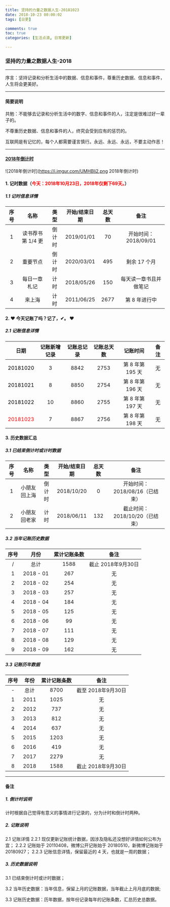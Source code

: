 ```yaml
---
title: 坚持的力量之数据人生-20181023
date: 2018-10-23 00:00:02
tags: [日更]

comments: true
toc: true
categories: [生活点滴, 日常更新]

---
```



### 坚持的力量之数据人生-2018

------
>
序言：坚持记录和分析生活中的数据、信息和事件，尊重历史数据、信息和事件，人生将会更美好。
>
------
#### 简要说明
>
共勉：不能够去记录和分析生活中的数字、信息和事件的人，注定是很难过好一辈子的。

不尊重历史数据、信息和事件的人，终究会受到应有的惩罚的。

互联网是有记忆的，每个人都需要谨言慎行。永远、永远、永远，不要主动作恶！
>
------

#### [2018年倒计时](https://i.imgur.com/Qlo5mNr.png, "小程序，2018年倒计时")
![2018年倒计时](https://i.imgur.com/UMHBlj2.png 2018年倒计时)

#### 1. 记时数据（<font color="red">今天：2018年10月23日，2018年仅剩下69天。</font>）
##### 1.1 记时信息详情

| 序号 |       名称        |  类型  | 开始/结束日期 | 总天数 |          备注             |
| :--: | :---------------: | :----: | :-----------: | :----: | :-----------------------: |
|  1   | 读书荐书第 1/4 更 | 倒计时 | 2019/01/01    |  70    | 开始时间：2018/09/01      |
|  2   | 重要节点          | 倒计时 | 2020/03/01    |  495   | 剩余 17 个月              |
|  3   | 每日一章札记      | 计时   | 2018/05/26    |  150   | 每天读一章书且并做笔记    |
|  4   | 来上海            | 计时   | 2011/06/25    |  2677  | 第 8 年进行中             |


#### 2. ❤ 今天记账了吗？记了，✔。 ❤
##### 2.1 记账信息详情
| 日期                                 | 记账新增记录 | 记账总记录 | 记账总天数 | 记账时间         | 备注     |
| :------:                             | :------:     | :------:   | :------:   | :------:         | :------: |
|<font color="black"> 20181020 </font> | 3            | 8842       | 2753       | 第 8 年第 195 天 | 无       |
|<font color="black"> 20181021 </font> | 8            | 8850       | 2754       | 第 8 年第 196 天 | 无       |
|<font color="black"> 20181022 </font> | 10           | 8860       | 2755       | 第 8 年第 197 天 | 无       |
|<font color="red">   20181023 </font> | 7            | 8867       | 2756       | 第 8 年第 198 天 | 无       |

#### 3. 历史数据汇总

##### 3.1 已结束倒计时或计时数据

| 序号 |       名称        |  类型  | 开始/结束日期 | 总天数 |          备注                 |
| :--: | :---------------: | :----: | :-----------: | :----: | :---------------------------: |
|  1   | 小朋友回上海      | 倒计时 | 2018/10/20    |  0     | 开始时间：2018/08/16（已结束）|
|  2   | 小朋友回老家      | 计时   | 2018/06/11    |  132   | 截止时间：2018/10/20（已结束）|

##### 3.2 当年记账历史数据
| 序号     | 月份      | 累计记账条数| 备注              |
| :------: | :------:  | :------:    | :------:          |
| /        | 总计      | 1588        | 截止 2018年9月30日|
| 1        | 2018 - 01 |  267        | 无                |
| 2        | 2018 - 02 |  254        | 无                |
| 3        | 2018 - 03 |  257        | 无                |
| 4        | 2018 - 04 |  184        | 无                |
| 5        | 2018 - 05 |  125        | 无                |
| 6        | 2018 - 06 |   99        | 无                |
| 7        | 2018 - 07 |  111        | 无                |
| 8        | 2018 - 08 |  129        | 无                |
| 9        | 2018 - 09 |  162        | 无                |

##### 3.3 记账历年数据
| 序号     | 年份     | 累计记账条数 | 备注               |
| :------: | :------: | :------:     | :------:           |
| -        | 总计     | 8700         | 截至 2018年9月30日 |
| 1        | 2011     | 1025         | 无                 |
| 2        | 2012     |  737         | 无                 |
| 3        | 2013     |  812         | 无                 |
| 4        | 2014     |  637         | 无                 |
| 5        | 2015     | 1203         | 无                 |
| 6        | 2016     |  419         | 无                 |
| 7        | 2017     | 2279         | 无                 |
| 8        | 2018     | 1588         | 截止 2018年9月30日 |
------
#### 备注

##### 1. 倒计时说明

>
计时根据自己觉得有意义的事情进行记录的，分为计时和倒计时两种。
>

##### 2. 记账说明

>
2.1 记账详情
2.2.1 现仅更新记账统计数据，因涉及隐私还没想好详情如何公布为宜；
2.2.2 记账始于 20110408，微博公开记账始于 20180510，新微博记账始于 20180927；
2.2.3 记账信息详情，保留最近的 4 天，也就是一周的数据；
>

##### 3. 历史数据说明

>
3.1 已结束倒计时或计时数据；

3.2 当年历史数据：当年信息，保留上月的记账数据，当年截止上月月底的数据;

3.3 记账历史数据：历年数据，按年份记录每年的记账条数，汇总历史总数据。
>
